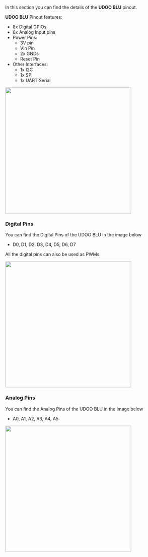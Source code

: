 In this section you can find the details of the **UDOO BLU** pinout.

**UDOO BLU** Pinout features:
* 8x Digital GPIOs
* 6x Analog Input pins
* Power Pins:
  * 3V pin
  * Vin Pin
  * 2x GNDs
  * Reset Pin
* Other Interfaces:
  * 1x I2C
  * 1x SPI
  * 1x UART Serial


<a href="../img/blu_pinout.png" target="_blank"><img style="width:400px; " src="../img/blu_pinout.png"></a>


### Digital Pins

You can find the Digital Pins of the UDOO BLU in the image below

* D0, D1, D2, D3, D4, D5, D6, D7

All the digital pins can also be used as PWMs.

<a href="../img/blu_pinout_digital.png" target="_blank"><img style="width:400px; " src="../img/blu_pinout_digital.png"></a>


### Analog Pins

You can find the Analog Pins of the UDOO BLU in the image below

* A0, A1, A2, A3, A4, A5

<a href="../img/blu_pinout_analog.png" target="_blank"><img style="width:400px; " src="../img/blu_pinout_analog.png"></a>
